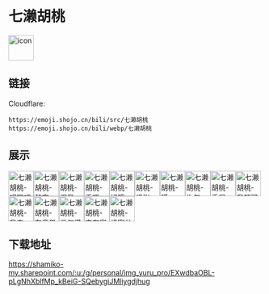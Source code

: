 # 七濑胡桃
<img src="https://emoji.shojo.cn/bili/src/七濑胡桃/icon.png" width="50" height="50" alt="icon">

## 链接
Cloudflare:
```
https://emoji.shojo.cn/bili/src/七濑胡桃
https://emoji.shojo.cn/bili/webp/七濑胡桃
```
## 展示
<img src="https://emoji.shojo.cn/bili/src/七濑胡桃/七濑胡桃-吧唧吧唧.png" width="50" height="50" alt="七濑胡桃-吧唧吧唧"><img src="https://emoji.shojo.cn/bili/src/七濑胡桃/七濑胡桃-熬夜.png" width="50" height="50" alt="七濑胡桃-熬夜"><img src="https://emoji.shojo.cn/bili/src/七濑胡桃/七濑胡桃-泪目.png" width="50" height="50" alt="七濑胡桃-泪目"><img src="https://emoji.shojo.cn/bili/src/七濑胡桃/七濑胡桃-乖巧.png" width="50" height="50" alt="七濑胡桃-乖巧"><img src="https://emoji.shojo.cn/bili/src/七濑胡桃/七濑胡桃-好饿.png" width="50" height="50" alt="七濑胡桃-好饿"><img src="https://emoji.shojo.cn/bili/src/七濑胡桃/七濑胡桃-紧张.png" width="50" height="50" alt="七濑胡桃-紧张"><img src="https://emoji.shojo.cn/bili/src/七濑胡桃/七濑胡桃-噗.png" width="50" height="50" alt="七濑胡桃-噗"><img src="https://emoji.shojo.cn/bili/src/七濑胡桃/七濑胡桃-生气.png" width="50" height="50" alt="七濑胡桃-生气"><img src="https://emoji.shojo.cn/bili/src/七濑胡桃/七濑胡桃-委屈.png" width="50" height="50" alt="七濑胡桃-委屈"><img src="https://emoji.shojo.cn/bili/src/七濑胡桃/七濑胡桃-我超可爱.png" width="50" height="50" alt="七濑胡桃-我超可爱"><img src="https://emoji.shojo.cn/bili/src/七濑胡桃/七濑胡桃-我来了！.png" width="50" height="50" alt="七濑胡桃-我来了！"><img src="https://emoji.shojo.cn/bili/src/七濑胡桃/七濑胡桃-有意思.png" width="50" height="50" alt="七濑胡桃-有意思"><img src="https://emoji.shojo.cn/bili/src/七濑胡桃/七濑胡桃-元气满满.png" width="50" height="50" alt="七濑胡桃-元气满满"><img src="https://emoji.shojo.cn/bili/src/七濑胡桃/七濑胡桃-宅在家.png" width="50" height="50" alt="七濑胡桃-宅在家"><img src="https://emoji.shojo.cn/bili/src/七濑胡桃/七濑胡桃-缜密分析.png" width="50" height="50" alt="七濑胡桃-缜密分析">

## 下载地址

https://shamiko-my.sharepoint.com/:u:/g/personal/img_yuru_pro/EXwdbaOBL-pLgNhXblfMp_kBeiG-SQebygiJMliygdjhug